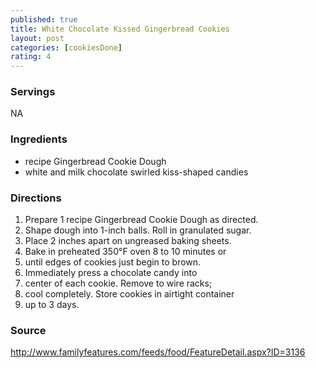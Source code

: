 ```yaml
---
published: true
title: White Chocolate Kissed Gingerbread Cookies
layout: post
categories: [cookiesDone]
rating: 4
---
```

### Servings
NA

### Ingredients
- recipe Gingerbread Cookie Dough
- white and milk chocolate swirled kiss-shaped candies


### Directions
1. Prepare 1 recipe Gingerbread Cookie Dough as directed.
2. Shape dough into 1-inch balls. Roll in granulated sugar.
3. Place 2 inches apart on ungreased baking sheets.
4. Bake in preheated 350°F oven 8 to 10 minutes or
5. until edges of cookies just begin to brown.
6. Immediately press a chocolate candy into
7. center of each cookie. Remove to wire racks;
8. cool completely. Store cookies in airtight container
9. up to 3 days.

### Source
<a href="http://www.familyfeatures.com/feeds/food/FeatureDetail.aspx?ID=3136" target="new">http://www.familyfeatures.com/feeds/food/FeatureDetail.aspx?ID=3136</a>
